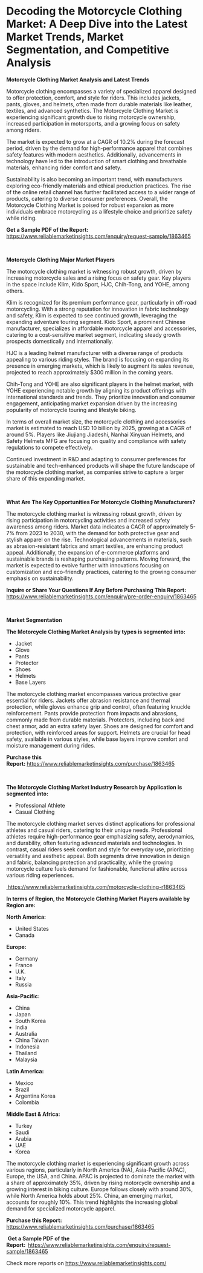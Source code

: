 <p><h1>Decoding the Motorcycle Clothing Market: A Deep Dive into the Latest Market Trends, Market Segmentation, and Competitive Analysis</h1></p><p><strong>Motorcycle Clothing Market Analysis and Latest Trends</strong></p>
<p><p>Motorcycle clothing encompasses a variety of specialized apparel designed to offer protection, comfort, and style for riders. This includes jackets, pants, gloves, and helmets, often made from durable materials like leather, textiles, and advanced synthetics. The Motorcycle Clothing Market is experiencing significant growth due to rising motorcycle ownership, increased participation in motorsports, and a growing focus on safety among riders. </p><p>The market is expected to grow at a CAGR of 10.2% during the forecast period, driven by the demand for high-performance apparel that combines safety features with modern aesthetics. Additionally, advancements in technology have led to the introduction of smart clothing and breathable materials, enhancing rider comfort and safety. </p><p>Sustainability is also becoming an important trend, with manufacturers exploring eco-friendly materials and ethical production practices. The rise of the online retail channel has further facilitated access to a wider range of products, catering to diverse consumer preferences. Overall, the Motorcycle Clothing Market is poised for robust expansion as more individuals embrace motorcycling as a lifestyle choice and prioritize safety while riding.</p></p>
<p><strong>Get a Sample PDF of the Report:&nbsp;</strong> <a href="https://www.reliablemarketinsights.com/enquiry/request-sample/1863465?utm_campaign=2182&utm_medium=2&utm_source=Github&utm_content=ia&utm_term=07022025&utm_id=motorcycle-clothing">https://www.reliablemarketinsights.com/enquiry/request-sample/1863465</a></p>
<p>&nbsp;</p>
<p><strong>Motorcycle Clothing Major Market Players</strong></p>
<p><p>The motorcycle clothing market is witnessing robust growth, driven by increasing motorcycle sales and a rising focus on safety gear. Key players in the space include Klim, Kido Sport, HJC, Chih-Tong, and YOHE, among others. </p><p>Klim is recognized for its premium performance gear, particularly in off-road motorcycling. With a strong reputation for innovation in fabric technology and safety, Klim is expected to see continued growth, leveraging the expanding adventure touring segment. Kido Sport, a prominent Chinese manufacturer, specializes in affordable motorcycle apparel and accessories, catering to a cost-sensitive market segment, indicating steady growth prospects domestically and internationally.</p><p>HJC is a leading helmet manufacturer with a diverse range of products appealing to various riding styles. The brand is focusing on expanding its presence in emerging markets, which is likely to augment its sales revenue, projected to reach approximately $300 million in the coming years.</p><p>Chih-Tong and YOHE are also significant players in the helmet market, with YOHE experiencing notable growth by aligning its product offerings with international standards and trends. They prioritize innovation and consumer engagement, anticipating market expansion driven by the increasing popularity of motorcycle touring and lifestyle biking.</p><p>In terms of overall market size, the motorcycle clothing and accessories market is estimated to reach USD 10 billion by 2025, growing at a CAGR of around 5%. Players like Jiujiang Jiadeshi, Nanhai Xinyuan Helmets, and Safety Helmets MFG are focusing on quality and compliance with safety regulations to compete effectively. </p><p>Continued investment in R&D and adapting to consumer preferences for sustainable and tech-enhanced products will shape the future landscape of the motorcycle clothing market, as companies strive to capture a larger share of this expanding market.</p></p>
<p>&nbsp;</p>
<p><strong>What Are The Key Opportunities For Motorcycle Clothing Manufacturers?</strong></p>
<p><p>The motorcycle clothing market is witnessing robust growth, driven by rising participation in motorcycling activities and increased safety awareness among riders. Market data indicates a CAGR of approximately 5-7% from 2023 to 2030, with the demand for both protective gear and stylish apparel on the rise. Technological advancements in materials, such as abrasion-resistant fabrics and smart textiles, are enhancing product appeal. Additionally, the expansion of e-commerce platforms and sustainable brands is reshaping purchasing patterns. Moving forward, the market is expected to evolve further with innovations focusing on customization and eco-friendly practices, catering to the growing consumer emphasis on sustainability.</p></p>
<p><strong>Inquire or Share Your Questions If Any Before Purchasing This Report:</strong> <a href="https://www.reliablemarketinsights.com/enquiry/pre-order-enquiry/1863465?utm_campaign=2182&utm_medium=2&utm_source=Github&utm_content=ia&utm_term=07022025&utm_id=motorcycle-clothing">https://www.reliablemarketinsights.com/enquiry/pre-order-enquiry/1863465</a></p>
<p>&nbsp;</p>
<p><strong>Market Segmentation</strong></p>
<p><strong>The Motorcycle Clothing Market Analysis by types is segmented into:</strong></p>
<p><ul><li>Jacket</li><li>Glove</li><li>Pants</li><li>Protector</li><li>Shoes</li><li>Helmets</li><li>Base Layers</li></ul></p>
<p><p>The motorcycle clothing market encompasses various protective gear essential for riders. Jackets offer abrasion resistance and thermal protection, while gloves enhance grip and control, often featuring knuckle reinforcement. Pants provide protection from impacts and abrasions, commonly made from durable materials. Protectors, including back and chest armor, add an extra safety layer. Shoes are designed for comfort and protection, with reinforced areas for support. Helmets are crucial for head safety, available in various styles, while base layers improve comfort and moisture management during rides.</p></p>
<p><strong>Purchase this Report:&nbsp;</strong><a href="https://www.reliablemarketinsights.com/purchase/1863465?utm_campaign=2182&utm_medium=2&utm_source=Github&utm_content=ia&utm_term=07022025&utm_id=motorcycle-clothing">https://www.reliablemarketinsights.com/purchase/1863465</a></p>
<p>&nbsp;</p>
<p><strong>The Motorcycle Clothing Market Industry Research by Application is segmented into:</strong></p>
<p><ul><li>Professional Athlete</li><li>Casual Clothing</li></ul></p>
<p><p>The motorcycle clothing market serves distinct applications for professional athletes and casual riders, catering to their unique needs. Professional athletes require high-performance gear emphasizing safety, aerodynamics, and durability, often featuring advanced materials and technologies. In contrast, casual riders seek comfort and style for everyday use, prioritizing versatility and aesthetic appeal. Both segments drive innovation in design and fabric, balancing protection and practicality, while the growing motorcycle culture fuels demand for fashionable, functional attire across various riding experiences.</p></p>
<p><a href="https://www.reliablemarketinsights.com/motorcycle-clothing-r1863465?utm_campaign=2182&utm_medium=2&utm_source=Github&utm_content=ia&utm_term=07022025&utm_id=motorcycle-clothing">&nbsp;https://www.reliablemarketinsights.com/motorcycle-clothing-r1863465</a></p>
<p><strong>In terms of Region, the Motorcycle Clothing Market Players available by Region are:</strong></p>
<p>
    <p> <strong> North America: </strong>
        <ul>
            <li>United States</li>
            <li>Canada</li>
        </ul>
        </p> 
    <p> <strong> Europe: </strong>
        <ul>
            <li>Germany</li>
            <li>France</li>
            <li>U.K.</li>
            <li>Italy</li>
            <li>Russia</li>
        </ul>
        </p> 
    <p> <strong> Asia-Pacific: </strong>
        <ul>
            <li>China</li>
            <li>Japan</li>
            <li>South Korea</li>
            <li>India</li>
            <li>Australia</li>
            <li>China Taiwan</li>
            <li>Indonesia</li>
            <li>Thailand</li>
            <li>Malaysia</li>
        </ul>
        </p> 
    <p> <strong> Latin America: </strong>
        <ul>
            <li>Mexico</li>
            <li>Brazil</li>
            <li>Argentina Korea</li>
            <li>Colombia</li>
        </ul>
        </p> 
    <p> <strong> Middle East & Africa: </strong>
        <ul>
            <li>Turkey</li>
            <li>Saudi</li>
            <li>Arabia</li>
            <li>UAE</li>
            <li>Korea</li>
        </ul>
    </p>
    </p>
<p><p>The motorcycle clothing market is experiencing significant growth across various regions, particularly in North America (NA), Asia-Pacific (APAC), Europe, the USA, and China. APAC is projected to dominate the market with a share of approximately 35%, driven by rising motorcycle ownership and a growing interest in biking culture. Europe follows closely with around 30%, while North America holds about 25%. China, an emerging market, accounts for roughly 10%. This trend highlights the increasing global demand for specialized motorcycle apparel.</p></p>
<p><strong>Purchase this Report: </strong><a href="https://www.reliablemarketinsights.com/purchase/1863465?utm_campaign=2182&utm_medium=2&utm_source=Github&utm_content=ia&utm_term=07022025&utm_id=motorcycle-clothing">https://www.reliablemarketinsights.com/purchase/1863465</a></p>
<p>&nbsp;<strong>Get a Sample PDF of the Report:&nbsp;&nbsp;</strong><a href="https://www.reliablemarketinsights.com/enquiry/request-sample/1863465?utm_campaign=2182&utm_medium=2&utm_source=Github&utm_content=ia&utm_term=07022025&utm_id=motorcycle-clothing">https://www.reliablemarketinsights.com/enquiry/request-sample/1863465</a></p>
<p><strong></strong></p>
<p>Check more reports on <a href="https://www.reliablemarketinsights.com/?utm_campaign=2182&utm_medium=2&utm_source=Github&utm_content=ia&utm_term=07022025&utm_id=motorcycle-clothing">https://www.reliablemarketinsights.com/</a></p>